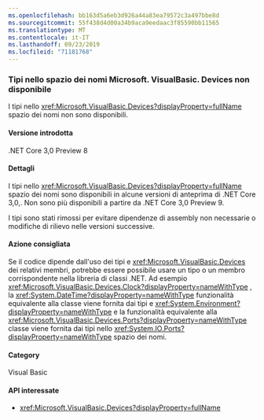 ```yaml
---
ms.openlocfilehash: bb163d5a6eb3d926a44a83ea79572c3a497bbe8d
ms.sourcegitcommit: 55f438d4d00a34b9aca9eedaac3f85590bb11565
ms.translationtype: MT
ms.contentlocale: it-IT
ms.lasthandoff: 09/23/2019
ms.locfileid: "71181768"
---
```

### <a name="types-in-microsoftvisualbasicdevices-namespace-not-available"></a>Tipi nello spazio dei nomi Microsoft. VisualBasic. Devices non disponibile

I tipi nello <xref:Microsoft.VisualBasic.Devices?displayProperty=fullName> spazio dei nomi non sono disponibili.

#### <a name="version-introduced"></a>Versione introdotta

.NET Core 3,0 Preview 8

#### <a name="details"></a>Dettagli

I tipi nello <xref:Microsoft.VisualBasic.Devices?displayProperty=fullName> spazio dei nomi sono disponibili in alcune versioni di anteprima di .NET Core 3,0,. Non sono più disponibili a partire da .NET Core 3,0 Preview 9.

I tipi sono stati rimossi per evitare dipendenze di assembly non necessarie o modifiche di rilievo nelle versioni successive.
 
#### <a name="recommended-action"></a>Azione consigliata

Se il codice dipende dall'uso dei tipi e <xref:Microsoft.VisualBasic.Devices> dei relativi membri, potrebbe essere possibile usare un tipo o un membro corrispondente nella libreria di classi .NET. Ad esempio <xref:Microsoft.VisualBasic.Devices.Clock?displayProperty=nameWithType> , la <xref:System.DateTime?displayProperty=nameWithType> funzionalità equivalente alla classe viene fornita dai tipi e <xref:System.Environment?displayProperty=nameWithType> e la funzionalità equivalente alla <xref:Microsoft.VisualBasic.Devices.Ports?displayProperty=nameWithType> classe viene fornita dai tipi nello <xref:System.IO.Ports?displayProperty=nameWithType> spazio dei nomi.

#### <a name="category"></a>Category

Visual Basic

#### <a name="affected-apis"></a>API interessate

- <xref:Microsoft.VisualBasic.Devices?displayProperty=fullName>

<!--

### Affected APIs

- `N:Microsoft.VisualBasic.Devices`

-- >

